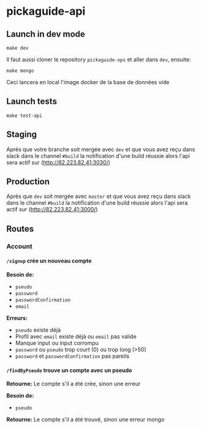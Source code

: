# pickaguide-api

## Launch in dev mode

    make dev

Il faut aussi cloner le repository `pickaguide-ops` et aller dans `dev`, ensuite:

    make mongo

Ceci lancera en local l'image docker de la base de données vide

## Launch tests

    make test-api

## Staging

Après que votre branche soit mergée avec `dev` et que vous avez reçu dans slack dans le channel
`#build` la notification d'une build réussie alors l'api sera actif sur (http://82.223.82.41:3030/)

## Production

Après que `dev` soit mergée avec `master` et que vous avez reçu dans slack dans le channel
`#build` la notification d'une build réussie alors l'api sera actif sur (http://82.223.82.41:3000/)

## Routes

### Account

#### `/signup` crée un nouveau compte

**Besoin de:**
- `pseudo`
- `password`
- `passwordConfirmation`
- `email`

**Erreurs:**
- `pseudo` existe déjà
- Profil avec `email` existe déjà ou `email` pas valide
- Manque input ou input corrompu
- `password` ou `pseudo` trop court (0) ou trop long (>50)
- `password` et `passwordConfirmation` pas pareils

#### `/findByPseudo` trouve un compte avec un pseudo

**Retourne:**
Le compte s'il a été crée, sinon une erreur

**Besoin de:**
- `pseudo`

**Retourne:**
Le compte s'il a été trouvé, sinon une erreur mongo
